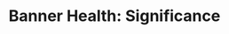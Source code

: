 ---
collection_archive: true
collection_awards: []
collection_category:
  - Studio
  - Advertising
  - Workplace
  - Conceptual
  - Portraits
  - Color
collection_content: 
collection_cover: https://d1sf55qlb7p6hz.cloudfront.net/banner_header-cover-1.jpg
collection_cover_mobile: https://d1sf55qlb7p6hz.cloudfront.net/verticalcovers-48.jpg
collection_description: >-
  These works celebrate Banner Health's recent hi-profile hires. The concept was
  to use a medical diagram to help tell each subject’s story and accomplishments
  while overlaid on a conceptual “banner-blue” doctor’s office. Commissioned by
  Mullen Lowe NY & Boston.
collection_description_alignment: center
collection_exhibition: []
collection_filter:
  - Commissioned + Stock
collection_hidden: false
collection_meta: Mullen Lowe Agency NY & Boston
collection_press: []
collection_preview:
  - https://d1sf55qlb7p6hz.cloudfront.net/banner-mullen_horizontalcover-1.jpg
  - https://d1sf55qlb7p6hz.cloudfront.net/banner-mullen_horizontalcover-2.jpg
  - https://d1sf55qlb7p6hz.cloudfront.net/banner-mullen_horizontalcover-3.jpg
  - https://d1sf55qlb7p6hz.cloudfront.net/banner-mullen_horizontalcover-4.jpg
cover_image: 
date: 
hide_footer: true 
logo: 
navigation_theme: white
px_extra: true
slug: Banner-Mullen
theme_color: "#FFB5BD"
theme_color_all_works: 9FF4B8"
title: 'Banner Health: Significance'
collection_blocks:
  - _bookshop_name: collections/media-row-start
    row_alignment: between
  - _bookshop_name: collections/media-element 
    color: "#B1BEDD"
    image:  https://d1sf55qlb7p6hz.cloudfront.net/banner-mullen-1.jpg
    margin_left: 30
    margin_right: 0
    margin_y: 100
    width: 60
  - _bookshop_name: collections/media-row
    row_alignment: between
  - _bookshop_name: collections/media-element 
    color: "#FBF0DD"
    image:  https://d1sf55qlb7p6hz.cloudfront.net/banner-mullen-2.jpg
    margin_left: 20
    margin_y: 100
    width: 33
  - _bookshop_name: collections/media-element 
    color: "#2D4496"
    image:  https://d1sf55qlb7p6hz.cloudfront.net/banner-mullen-3.jpg
    margin_right: 0
    margin_y: 400
    width: 45
  - _bookshop_name: collections/media-row
    row_alignment: between
  - _bookshop_name: collections/media-element 
    color: "#C3DAF1"
    image:  https://d1sf55qlb7p6hz.cloudfront.net/banner-mullen-4.jpg
    margin_left: 35
    margin_y: 100
    width: 40
  - _bookshop_name: collections/media-row
    row_alignment: between
  - _bookshop_name: collections/media-element 
    color: "#FBECE4"
    image:  https://d1sf55qlb7p6hz.cloudfront.net/banner-mullen-5.jpg
    margin_left: 0
    margin_right: 0
    margin_y: 100
    width: 55
  - _bookshop_name: collections/media-element 
    color: "#CCE9F4"
    image:  https://d1sf55qlb7p6hz.cloudfront.net/banner-mullen-6.jpg
    margin_right: 5
    margin_y: 700
    width: 33
  - _bookshop_name: collections/media-row
    row_alignment: between
  - _bookshop_name: collections/media-element
    align_y: start
    color: "#142C73"
    image:  https://d1sf55qlb7p6hz.cloudfront.net/banner-mullen-7.jpg
    margin_left: 45
    margin_right: 0
    margin_y: 100
    width: 30
  - _bookshop_name: collections/media-row
    row_alignment: between
  - _bookshop_name: collections/media-element
    align_y: start
    color: "#CFE0F2"
    image:  https://d1sf55qlb7p6hz.cloudfront.net/banner-mullen-8.jpg
    margin_left: 5
    margin_right: 0
    margin_y: 100
    width: 90
  - _bookshop_name: collections/media-row-end
---